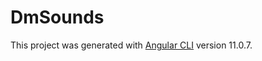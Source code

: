 # DmSounds

This project was generated with [Angular CLI](https://github.com/angular/angular-cli) version 11.0.7.
